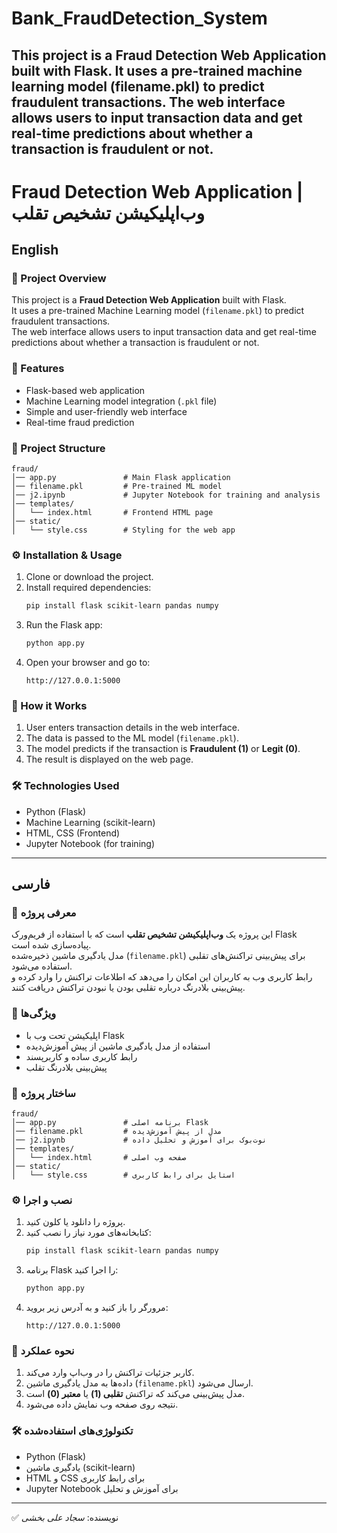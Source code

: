 # Bank_FraudDetection_System
This project is a Fraud Detection Web Application built with Flask. It uses a pre-trained machine learning model (filename.pkl) to predict fraudulent transactions. The web interface allows users to input transaction data and get real-time predictions about whether a transaction is fraudulent or not.
----------------

# Fraud Detection Web Application | وب‌اپلیکیشن تشخیص تقلب

## English

### 📌 Project Overview
This project is a **Fraud Detection Web Application** built with Flask.  
It uses a pre-trained Machine Learning model (`filename.pkl`) to predict fraudulent transactions.  
The web interface allows users to input transaction data and get real-time predictions about whether a transaction is fraudulent or not.

### 🚀 Features
- Flask-based web application
- Machine Learning model integration (`.pkl` file)
- Simple and user-friendly web interface
- Real-time fraud prediction

### 📂 Project Structure
```
fraud/
│── app.py               # Main Flask application
│── filename.pkl         # Pre-trained ML model
│── j2.ipynb             # Jupyter Notebook for training and analysis
│── templates/
│   └── index.html       # Frontend HTML page
│── static/
│   └── style.css        # Styling for the web app
```

### ⚙️ Installation & Usage
1. Clone or download the project.  
2. Install required dependencies:
   ```bash
   pip install flask scikit-learn pandas numpy
   ```
3. Run the Flask app:
   ```bash
   python app.py
   ```
4. Open your browser and go to:
   ```
   http://127.0.0.1:5000
   ```

### 📒 How it Works
1. User enters transaction details in the web interface.  
2. The data is passed to the ML model (`filename.pkl`).  
3. The model predicts if the transaction is **Fraudulent (1)** or **Legit (0)**.  
4. The result is displayed on the web page.

### 🛠 Technologies Used
- Python (Flask)
- Machine Learning (scikit-learn)
- HTML, CSS (Frontend)
- Jupyter Notebook (for training)

---

## فارسی

### 📌 معرفی پروژه
این پروژه یک **وب‌اپلیکیشن تشخیص تقلب** است که با استفاده از فریم‌ورک Flask پیاده‌سازی شده است.  
مدل یادگیری ماشین ذخیره‌شده (`filename.pkl`) برای پیش‌بینی تراکنش‌های تقلبی استفاده می‌شود.  
رابط کاربری وب به کاربران این امکان را می‌دهد که اطلاعات تراکنش را وارد کرده و پیش‌بینی بلادرنگ درباره تقلبی بودن یا نبودن تراکنش دریافت کنند.

### 🚀 ویژگی‌ها
- اپلیکیشن تحت وب با Flask  
- استفاده از مدل یادگیری ماشین از پیش آموزش‌دیده  
- رابط کاربری ساده و کاربرپسند  
- پیش‌بینی بلادرنگ تقلب  

### 📂 ساختار پروژه
```
fraud/
│── app.py               # برنامه اصلی Flask
│── filename.pkl         # مدل از پیش آموزش‌دیده
│── j2.ipynb             # نوت‌بوک برای آموزش و تحلیل داده
│── templates/
│   └── index.html       # صفحه وب اصلی
│── static/
│   └── style.css        # استایل برای رابط کاربری
```

### ⚙️ نصب و اجرا
1. پروژه را دانلود یا کلون کنید.  
2. کتابخانه‌های مورد نیاز را نصب کنید:
   ```bash
   pip install flask scikit-learn pandas numpy
   ```
3. برنامه Flask را اجرا کنید:
   ```bash
   python app.py
   ```
4. مرورگر را باز کنید و به آدرس زیر بروید:
   ```
   http://127.0.0.1:5000
   ```

### 📒 نحوه عملکرد
1. کاربر جزئیات تراکنش را در وب‌اپ وارد می‌کند.  
2. داده‌ها به مدل یادگیری ماشین (`filename.pkl`) ارسال می‌شود.  
3. مدل پیش‌بینی می‌کند که تراکنش **تقلبی (1)** یا **معتبر (0)** است.  
4. نتیجه روی صفحه وب نمایش داده می‌شود.  

### 🛠 تکنولوژی‌های استفاده‌شده
- Python (Flask)  
- یادگیری ماشین (scikit-learn)  
- HTML و CSS برای رابط کاربری  
- Jupyter Notebook برای آموزش و تحلیل  

---

✅ نویسنده: *سجاد علی بخشی*  

